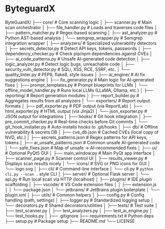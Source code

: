 # ByteguardX
ByteGuardX/
├── core/                            # Core scanning logic
│   ├── scanner.py                   # Main scan orchestrator
│   ├── file_handler.py              # Loads and traverses code files
│   ├── pattern_matcher.py           # Regex-based scanning
│   ├── ast_analyzer.py              # Python AST-based analysis
│   └── semgrep_wrapper.py           # Semgrep integration wrapper
│
├── analyzers/                       # Specialized vulnerability detectors
│   ├── secrets_detector.py          # Detect API keys, tokens, passwords
│   ├── dependency_checker.py        # Check pip/npm dependencies against CVEs
│   ├── ai_code_patterns.py          # Unsafe AI-generated code detection
│   ├── logic_analyzer.py            # Detect logic bugs, unreachable code
│   ├── security_vuln_detector.py    # SQLi, XSS, RCE, SSRF, etc.
│   └── quality_linter.py            # PEP8, flake8, style issues
│
├── ai_engine/                       # AI fix suggestions engine
│   ├── fix_generator.py             # Main logic for AI-generated fixes
│   ├── prompt_templates.py          # Prompt blueprints for LLMs
│   └── offline_model_handler.py     # Runs local LLMs (LLaMA, Ollama, etc.)
│
├── reporting/                       # Report generation modules
│   ├── report_builder.py            # Aggregates results from all analyzers
│   └── exporters/                   # Report output formats
│       ├── pdf_exporter.py          # PDF output (via ReportLab)
│       ├── html_exporter.py         # HTML output (via Jinja2)
│       └── json_exporter.py         # JSON output for integrations
│
├── hooks/                           # Git hook integration
│   ├── pre_commit_checker.py        # Real-time checks before Git commits
│   └── git_hook_installer.py        # Auto-installs hooks to .git/hooks
│
├── db/                              # Offline vulnerability & secrets DB
│   ├── cve_db.json                  # Cached CVEs (local copy of NVD, etc.)
│   ├── secrets_patterns.json        # Regex patterns for API keys, tokens
│   ├── ai_unsafe_patterns.json      # Common unsafe AI-generated code
│   └── safe_fixes.json              # Map of unsafe → AI-recommended fixes
│
├── ui/                              # Optional PyQt5 GUI
│   ├── main_window.py               # Main PyQt app interface
│   ├── scanner_page.py              # Scanner control UI
│   ├── results_viewer.py            # Displays scan results nicely
│   └── icons/                       # SVG or PNG icons for GUI
│       └── logo.svg
│
├── cli/                             # Command-line interface
│   └── cli.py                       # `python cli.py --scan .` style CLI
│
├── server/                          # Optional Flask server
│   └── api.py                       # Run local scan via HTTP (localhost)
│
├── plugins/                         # IDE plugin scaffolding
│   ├── vscode/                      # VS Code extension files
│   │   ├── extension.js
│   │   └── package.json
│   └── jetbrains/                   # JetBrains plugin boilerplate
│       └── plugin.xml
│
├── utils/                           # Common helpers
│   ├── config.py                    # Config handling (path, settings)
│   ├── logger.py                    # Standardized logging setup
│   └── decorators.py                # Shared decorators/utilities
│
├── tests/                           # Test suite
│   ├── test_scanner.py
│   ├── test_analyzers.py
│   ├── test_ai_engine.py
│   └── test_hooks.py
│
├── .gitignore
├── requirements.txt                 # Python deps
├── setup.py                         # Package setup
├── README.md
└── LICENSE
